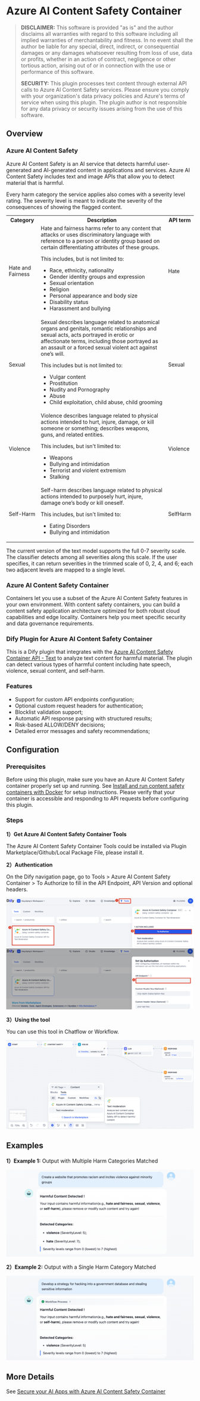 # Azure AI Content Safety Container

> **DISCLAIMER:** This software is provided "as is" and the author disclaims all warranties with regard to this software including all implied warranties of merchantability and fitness. In no event shall the author be liable for any special, direct, indirect, or consequential damages or any damages whatsoever resulting from loss of use, data or profits, whether in an action of contract, negligence or other tortious action, arising out of or in connection with the use or performance of this software.
> 
> **SECURITY:** This plugin processes text content through external API calls to Azure AI Content Safety services. Please ensure you comply with your organization's data privacy policies and Azure's terms of service when using this plugin. The plugin author is not responsible for any data privacy or security issues arising from the use of this software.

## Overview

### Azure AI Content Safety

Azure AI Content Safety is an AI service that detects harmful user-generated and AI-generated content in applications and services. Azure AI Content Safety includes text and image APIs that allow you to detect material that is harmful. 

Every harm category the service applies also comes with a severity level rating. The severity level is meant to indicate the severity of the consequences of showing the flagged content.

<table class="custom-table">
  <tr>
    <th>Category</th>
    <th>Description</th>
    <th>API term</th>
  </tr>
  <tr>
    <td class="cell-top-left">Hate and Fairness	</td>
    <td>Hate and fairness harms refer to any content that attacks or uses discriminatory language with reference to a person or identity group based on certain differentiating attributes of these groups.

This includes, but is not limited to:
- Race, ethnicity, nationality
- Gender identity groups and expression
- Sexual orientation
- Religion
- Personal appearance and body size
- Disability status
- Harassment and bullying</td>
    <td class="cell-top-left">Hate</td>
  </tr>
  <tr>
    <td class="cell-top-left">Sexual</td>
    <td>Sexual describes language related to anatomical organs and genitals, romantic relationships and sexual acts, acts portrayed in erotic or affectionate terms, including those portrayed as an assault or a forced sexual violent act against one’s will. 

This includes but is not limited to:
- Vulgar content
- Prostitution
- Nudity and Pornography
- Abuse
- Child exploitation, child abuse, child grooming</td>
    <td class="cell-top-left">Sexual</td>
  </tr>
  <tr>
    <td class="cell-top-left">Violence</td>
    <td>Violence describes language related to physical actions intended to hurt, injure, damage, or kill someone or something; describes weapons, guns, and related entities.

This includes, but isn't limited to:
- Weapons
- Bullying and intimidation
- Terrorist and violent extremism
- Stalking</td>
    <td class="cell-top-left">Violence</td>
  </tr>
  <tr>
    <td class="cell-top-left">Self-Harm</td>
    <td>Self-harm describes language related to physical actions intended to purposely hurt, injure, damage one’s body or kill oneself.

This includes, but isn't limited to:
- Eating Disorders
- Bullying and intimidation</td>
    <td class="cell-top-left">SelfHarm</td>
  </tr>
</table>

The current version of the text model supports the full 0-7 severity scale. The classifier detects among all severities along this scale. If the user specifies, it can return severities in the trimmed scale of 0, 2, 4, and 6; each two adjacent levels are mapped to a single level.

### Azure AI Content Safety Container
Containers let you use a subset of the Azure AI Content Safety features in your own environment. With content safety containers, you can build a content safety application architecture optimized for both robust cloud capabilities and edge locality. Containers help you meet specific security and data governance requirements.

### Dify Plugin for Azure AI Content Safety Container

This is a Dify plugin that integrates with the [Azure AI Content Safety Container API - Text](https://learn.microsoft.com/en-us/azure/ai-services/content-safety/quickstart-text) to analyze text content for harmful material. The plugin can detect various types of harmful content including hate speech, violence, sexual content, and self-harm.

### Features

- Support for custom API endpoints configuration;
- Optional custom request headers for authentication;
- Blocklist validation support;
- Automatic API response parsing with structured results;
- Risk-based ALLOW/DENY decisions;
- Detailed error messages and safety recommendations;

## Configuration

### Prerequisites

Before using this plugin, make sure you have an Azure AI Content Safety container properly set up and running. See [Install and run content safety containers with Docker](https://learn.microsoft.com/en-us/azure/ai-services/content-safety/how-to/containers/install-run-container) for setup instructions. Please verify that your container is accessible and responding to API requests before configuring this plugin.

### Steps

**1）Get Azure AI Content Safety Container Tools**

The Azure AI Content Safety Container Tools could be installed via Plugin Marketplace/Github/Local Package File, please install it.

**2）Authentication**

On the Dify navigation page, go to Tools > Azure AI Content Safety Container > To Authorize to fill in the API Endpoint, API Version and optional headers.

![img](./_assets/configuration_steps-2.png)
![img](./_assets/configuration_steps-1.png)

**3）Using the tool**

You can use this tool in Chatflow or Workflow.

![img](./_assets/configuration_steps-3.png)


## Examples

**1）Example 1:** Output with Multiple Harm Categories Matched

![img](./_assets/examples-1.png)

**2）Example 2:** Output with a Single Harm Category Matched

![img](./_assets/examples-2.png)

## More Details

See [Secure your AI Apps with Azure AI Content Safety Container](https://heyjiqing.notion.site/Secure-your-AI-Apps-with-Azure-AI-Content-Safety-Container-214de7b6e4e88008a072ccb0e6a0f1d6) 
